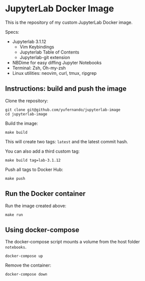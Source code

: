 # JupyterLab Docker Image

This is the repository of my custom JupyterLab Docker image. 

Specs:

- Jupyterlab 3.1.12
    - Vim Keybindings
    - Jupyterlab Table of Contents
    - Jupyterlab-git extension
- NBDime for easy diffing Jupyter Notebooks
- Terminal: Zsh, Oh-my-zsh
- Linux utilities: neovim, curl, tmux, ripgrep

## Instructions: build and push the image

Clone the repository:
```
git clone git@github.com/yufernando/jupyterlab-image
cd jupyterlab-image
```

Build the image:
```
make build
```
This will create two tags: `latest` and the latest commit hash.

You can also add a third custom tag:
```
make build tag=lab-3.1.12
```

Push all tags to Docker Hub:
```
make push
```

## Run the Docker container

Run the image created above:
```
make run
```

## Using docker-compose

The docker-compose script mounts a volume from the host folder `notebooks`.

`docker-compose up`

Remove the container:

`docker-compose down`
